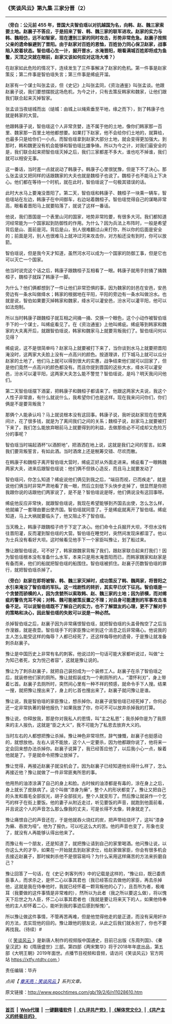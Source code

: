 ### 《笑谈风云》第九集 三家分晋（2）
------------------------

<p>
 <strong>
  （旁白：公元前
 </strong>
 <strong>
  455
 </strong>
 <strong>
  年，晋国大夫智伯瑶以对抗越国为名，向韩、赵、魏三家索要土地。赵襄子不答应，于是招来了智、韩、魏三家的联军进攻。赵家的实力与韩、魏相仿，远不如智家，现在遭到三家的同时攻击，形势非常危急。赵襄子按照父亲的遗命躲避到了晋阳。由于赵家对百姓的恩恤，百姓协力同心保卫赵家，战事陷入胶着状态。智伯瑶心生一计，掘开晋水，水淹晋阳，眼看满城百姓即将成为鱼鳖，灭顶之灾就在眼前，赵家又该如何应对这场大难？）
 </strong>
</p>
<p>
 在赵家如此危险的情况下，连续发生了三件事解决了赵家的危机。第一件事是赵家策反；第二件事是智伯瑶失言；第三件事是𫄨疵开溜。
</p>
<p>
 赵家有一个谋士叫张孟谈，但《史记》上叫张孟同，《资治通鉴》叫张孟谈。他跟赵襄子说，我们要想摆脱这场危机，为今之计，只有去策反韩家和魏家，让他们跟我们联合起来灭掉智家。
</p>
<p>
 张孟谈当夜缒城而出（缒城：由城上以绳索垂至平地，缘之而下），到了韩康子也就是韩家的大营。
</p>
<p>
 他跟韩康子说，智伯瑶这个人非常贪婪，连不属于他的土地，像你们韩家那一百里、魏家那一百里土地他都想要。如果打下赵家，他不会给你们土地的，就算给，也最多只是给你们一小点。而智伯瑶拿到赵家大部分土地，就会变得更加强大。到那时，韩和魏更没有机会能够和智伯瑶比雄争锋。所以为今之计，对我们最安全的是，我们联合起来把智伯瑶灭掉之后，我们三家都差不多大，谁也吃不掉谁，我们就可以相安无事。
</p>
<p>
 这一番话，当时差一点就说动了韩康子。韩康子心里很犹豫，但是下不了决心。那么张孟谈又把同样的话跟魏家的大夫也就是魏桓子也说了。魏桓子也不能马上下决心。他们都在等待一个时机，就在此时，智伯瑶说了一句极其错误的话。
</p>
<p>
 此时大水马上要淹没晋阳了。第二天，智伯瑶和韩康子、魏桓子一块乘一辆车，智伯瑶站在左边，韩康子在中间御车，右边站着魏桓子。智伯瑶觉得自己的谋略非常高，眼看着晋阳马上就要陷落了，就说了这样一番话。
</p>
<p>
 他说，我们晋国是一个表里山河的国家，地势非常险要，有很多大河。我们都知道河经常能为一个国家起到防御性的作用。为什么？因为兵法上布阵时，一般是希望背后是山、面前是河。背后是山，别人很难翻过山来打你，所以你的后面是安全的；前面是河，别人也很难马上就冲过河来攻击你，对方船还没有到时，你可以放箭。
</p>
<p>
 智伯瑶说，但是我今天才知道，虽然河水可以成为一个国家的防御工事，但是它也可以灭亡一个国家。
</p>
<p>
 他当时说完这个话之后，韩康子跟魏桓子互相看了一眼。韩康子就用手肘捅了捅魏桓子，魏桓子就踩了韩康子一脚。
</p>
<p>
 为什么？他们俩都想到了一件让他们非常恐惧的事，因为魏家的封邑在安邑，安邑旁边有一条水叫做绛水；韩家的根据地在平阳，平阳的旁边有一条水叫做汾水。也就是说，智伯如果要灭掉韩家和魏家，绛水可以灌安邑，汾水可以灌平阳，他可以如法炮制。
</p>
<p>
 所以当时韩康子跟魏桓子就互相之间捅一捅、交换一个眼色，这个小动作被智伯瑶手下的一个谋士，叫𫄨疵看见了。在《资治通鉴》上他叫𫄨疵。𫄨疵等到韩家和魏家的大夫离开后，就跟智伯瑶说，韩家和魏家马上就要背叛我们了。智伯瑶问何以见得？
</p>
<p>
 𫄨疵说，这不是很简单吗？赵家马上就要被打下来了，当你谈到水马上就要把晋阳淹没时，这两家大夫脸上没有一点高兴的颜色。按道理讲，打下城马上就可以瓜分赵家的土地了，他们马上就可以得到很大的实惠，战争结束他们就可以回家了，但是他们竟然一点高兴的颜色都没有。而且你提到晋国的这些大水，绛水可以灌安邑，汾水可以灌平阳，这两家大夫怎么能不警觉？智伯瑶说，是吗？明天我问问他们。
</p>
<p>
 第二天智伯瑶摆下酒宴，把韩康子和魏桓子都请来了。他跟这两家大夫说，我这个人性子非常直，有什么就说什么，我希望你们也是这样。现在我来问问你们，你们俩是不是要背叛我？
</p>
<p>
 那俩个人能承认吗？马上就说根本没有这回事。韩康子说，我听说赵家现在在使离间计，花了很多钱，就是为了离间我们之间的关系；魏桓子说，赵家马上就要被打下来了，我们怎么能放弃眼前马上就要得到的利益，去做那些必不可成却又危险万分的事呢？
</p>
<p>
 智伯瑶当时端起酒杯“以酒酹地”，把酒洒在地上说，这就是我们之间的誓言。如果我们要背叛誓言，有如此酒。当时酒席上还是觥筹交错、尽欢而散。
</p>
<p>
 在韩康子和魏桓子离开智伯瑶大营时，𫄨疵正好从外面走进来。𫄨疵看了一眼韩魏两家大夫，进来后跟智伯瑶说：他们俩不但铁心造反，而且马上就要发动了
</p>
<p>
 智伯瑶问，你怎么知道？𫄨疵说他们俩见到我之后，“端目而视，已而疾走”，就是说他们俩当时非常严肃地看了我一眼，然后立刻低下头快步走掉了，很显然是你把我跟你说的话跟他们两家说了，是不是？智伯瑶说是呀，他们俩说没有这回事呀。
</p>
<p>
 𫄨疵他反应非常快，就跟智伯瑶说，我现在希望能够到齐国去出使，怎么怎么样，他就编了一套理由要出使齐国。智伯瑶就同意了。于是𫄨疵就离开了智伯瑶。𫄨疵知道，马上大祸就要临头了，他又阻止不了智伯瑶。
</p>
<p>
 当天晚上，韩康子跟魏桓子终于下定了决心。他们命令士兵掘开大坝，不但水没有往晋阳灌，反而灌到智伯瑶的大营。智伯瑶在睡觉时，突然间发现床都湿了。他以为士兵没有看好大坝。这时候看见他手下一个家臣叫豫让，划了船过来。
</p>
<p>
 豫让跟智伯瑶说，可不好了，韩家跟魏家背叛了我们，跟赵家联合起来打我们！因为智伯瑶根本没有准备什么水军，本来只是用水淹晋阳而已，而韩家魏家和赵家是有备而来，他们的船就把智伯瑶的船围住。智伯瑶被抓住。赵襄子历数智伯瑶的罪行，就把智伯瑶杀掉了。
</p>
<p>
 <strong>
  （旁白）赵家在即将被智、韩、魏三家灭掉时，成功策反了韩、魏两家，将晋阳之水引来淹没了智伯瑶的军队。这一戏剧性的转折，其实早已伏下征兆。智伯瑶是一个贪婪而骄横的人，因为贪婪所以索取韩、赵、魏三家的土地；因为骄横，而对𫄨疵的警告充耳不闻；对韩、魏可能被策反置之不理；对自身可能遭到的军事攻击准备不足。可以说智伯瑶既不了解自己的实力，也不了解盟友的心理，更不了解对手的策略和决心，因此智伯瑶的失败可以说是一种必然。
 </strong>
</p>
<p>
 杀掉智伯瑶之后，赵襄子因为非常痛恨智伯瑶，就把智伯瑶的头盖骨掏空了之后当作溲器，就是夜壶。智伯瑶手下的家臣豫让听到这个消息之后非常痛心。他说我的主人怎么能受这样的侮辱？人都已经死了，还这样侮辱他的遗骨，于是豫让就准备刺杀赵襄子。
</p>
<p>
 豫让是中国历史上非常有名的刺客。他说过的一句话可能大家都听说过，叫做“士为知己者死，女为悦己者容”，这就是豫让说的。
</p>
<p>
 豫让为了刺杀赵襄子，就把自己装扮成为一个装修工人。赵襄子在杀了智伯瑶之后，就装修他们家的厕所。豫让就假装成为一个刷厕所的人，“潜怀利刃”，身上带着匕首。赵襄子去厕所时，突然间心里有一种不祥的预感，就命令手下人搜。结果一搜，就把豫让搜出来了，身上的匕首也搜出来了。赵襄子就问豫让是谁。
</p>
<p>
 豫让说，我是智伯瑶的家臣豫让，想杀掉你。赵襄子说智伯瑶已经死掉了，你何必还一定非常执著的替他报仇？如果我放了你，你可不可以放弃杀掉我的打算。
</p>
<p>
 豫让说，你释放我，那是你对我私人的恩情，叫“主之私恩”；我杀掉你是为了我原来的主人报仇，这就是“臣之大义”，我不可能为了私恩去放弃大义的。
</p>
<p>
 当时左右的人都想把豫让杀掉。豫让神色非常坦然，辞气慷慨，赵襄子也挺感动的，就想放他。左右人说不能放，这个人一定要杀，因为他都跟你说了，他将来一定会回来想办法杀掉你。赵襄子说算了，我已经答应他了，以后我小心一点，躲着他就是了。于是就命令把豫让放掉了。
</p>
<p>
 豫让觉得，再接近赵襄子就没机会了。因为赵襄子已经知道他长得什么样了，怎么再接近他？豫让就做了一件非常匪夷所思的事。
</p>
<p>
 他用热的油漆涂满了自己的身上和脸。古时候的油漆都是有毒的，涂在身上之后，身上就长了皮肤病了。这个叫做“漆身为癞”，整个人的形状都变了。豫让又把自己的头发和眉毛全部拔光，胡子全部拔光，整个人就变形了。然后豫让就装作一个乞丐的样子在街上要饭。他的妻子从附近走过，听见要饭的声音，就跑到他面前看，并且说这个人的声音怎么那么像我的丈夫，可是长得不太像，转身就走了。
</p>
<p>
 豫让痛恨自己的声音还在，于是他就吞火烧红的炭，把声带给烧坏了，这叫“漆身为癞、吞炭为哑”。他为了报仇，可以吃这么大的苦。他的声音也变了，形象也变了，就没有人再能够认得出他来了。
</p>
<p>
 而豫让有一个朋友，还是知道了，就把豫让请到自己的家里喝酒。他问豫让说，以你这么大的才华，如果在一开始就去到赵家求仕，给赵家做家臣，你会有很多机会去接近赵襄子，那时候刺杀他不是很容易吗？为什么采用这样痛苦的方法来折磨自己？
</p>
<p>
 豫让回答了一句话，在《史记‧刺客列传》中的记载是这样的，“豫让曰，既已委质臣事人，而求杀之，是怀二心以事其君也（我已经答应去做他的家臣，再去杀掉他，这就是我在侍奉他时，我就已经怀着一颗背叛他的心了），且吾所为者，极难耳（我要做的这件事情是非常难的），然所以为此者（我之所以要这么做），将以愧天下后世之为人臣，怀二心以事其君者也（我就是要让将来天下的人，如果他侍奉他的主人却怀着二心，能听到我的事迹后感到惭愧）”。
</p>
<p>
 所以豫让做这件事情，不管再苦再难，但是他觉得他走的是正道，而没有采用奸诈的方法，去实现他的目的。豫让跟他的朋友说，从此之后我们就永别了，你也不要再找我。（待续）#
</p>
<p>
 （《
 <a href="http://www.epochtimes.com/gb/tag/%E7%AC%91%E8%B0%88%E9%A3%8E%E4%BA%91.html">
  笑谈风云
 </a>
 》是新唐人制作的视频版中国通史，目前已出版《东周列国》、《秦皇汉武》和《隋唐盛世》三部。第四部《两宋繁华》将于2018年年底出品，第五部《大明王朝》2019年面世。点播节目视频和音频，请访问《笑谈风云》官方网站
 <a href="https://xtfy.ntdtv.com" rel="noopener noreferrer" target="_blank">
  https://xtfy.ntdtv.com
 </a>
 ）
</p>
<p>
 责任编辑：毕卉
</p>
<p>
 <em>
  点阅【
  <span style="color: #000080;">
   <a href="http://www.epochtimes.com/gb/tag/%E7%AB%A0%E5%A4%A9%E4%BA%AE%EF%BC%9A%E7%AC%91%E8%AB%87%E9%A2%A8%E9%9B%B2.html" style="color: #000080;">
    章天亮：笑谈风云
   </a>
  </span>
  】系列文章。
 </em>
</p>

原文链接：http://www.epochtimes.com/gb/19/2/6/n11028610.htm


------------------------
#### [首页](https://github.com/gfw-breaker/banned-news/blob/master/README.md) &nbsp;|&nbsp; [Web代理](https://github.com/labour-camp/helloworld) &nbsp;|&nbsp; [一键翻墙软件](https://github.com/gfw-breaker/nogfw/blob/master/README.md) &nbsp;| [《九评共产党》](https://github.com/gfw-breaker/9ping.md/blob/master/README.md#九评之一评共产党是什么) | [《解体党文化》](https://github.com/gfw-breaker/jtdwh.md/blob/master/README.md) | [《共产主义的终极目的》](https://github.com/gfw-breaker/gczydzjmd.md/blob/master/README.md)

